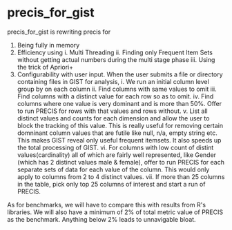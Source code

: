 # precis_for_gist
precis_for_gist is rewriting precis for
1. Being fully in memory
2. Efficiency using
  i.   Multi Threading
  ii.  Finding only Frequent Item Sets without getting actual numbers during the multi stage phase
  iii. Using the trick of Apriori+
3. Configurability with user input. When the user submits a file or directory containing files in GIST for analysis,
  i.   We run an initial column level group by on each column
  ii.  Find columns with same values to omit
  iii. Find columns with a distinct value for each row so as to omit.
  iv.  Find columns where one value is very dominant and is more than 50%. Offer to run PRECIS for rows with that values and rows without.
  v.   List all distinct values and counts for each dimension and allow the user to block the tracking of this value. This is really useful for removing certain domninant column values that are futile like null, n/a, empty string etc. This makes GIST reveal only useful frequent itemsets. It also speeds up the total processing of GIST.
  vi.  For columns with low count of distint values(cardinality) all of which are fairly well represented, like Gender (which has 2 distinct values male & female), offer to run PRECIS for each separate sets of data for each value of the column. This would only apply to columns from 2 to 4 distinct values.
  vii. If more than 25 columns in the table, pick only top 25 columns of interest and start a run of PRECIS.
  
As for benchmarks, we will have to compare this with results from R's libraries. We will also have a minimum of 2% of total metric value of PRECIS as the benchmark. Anything below 2% leads to unnavigable bloat.
